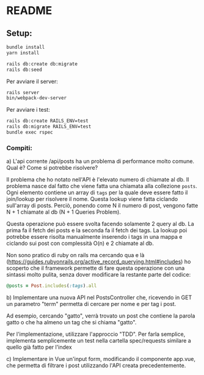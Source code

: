 # README

## Setup:

```bash
bundle install
yarn install

rails db:create db:migrate
rails db:seed
```

Per avviare il server:
```bash
rails server
bin/webpack-dev-server
```

Per avviare i test:

```bash
rails db:create RAILS_ENV=test
rails db:migrate RAILS_ENV=test
bundle exec rspec
```

### Compiti:

a) L'api corrente /api/posts ha un problema di performance molto comune. Qual è? Come si potrebbe risolvere?

Il problema che ho notato nell'API è l'elevato numero di chiamate al db. Il problema nasce dal fatto che viene fatta una chiamata alla collezione `posts`. Ogni elemento contiene un array di `tags` per la quale deve essere fatto il join/lookup per risolvere il nome.
Questa lookup viene fatta ciclando sull'array di posts. Perciò, ponendo come N il numero di post, vengono fatte N + 1 chiamate al db (N + 1 Queries Problem).

Questa operazione può essere svolta facendo solamente 2 query al db. La prima fa il fetch dei posts e la seconda fa il fetch dei tags.
La lookup poi potrebbe essere risolta manualmente inserendo i tags in una mappa e ciclando sui post con complessità O(n) e 2 chiamate al db.

Non sono pratico di ruby on rails ma cercando qua e là (https://guides.rubyonrails.org/active_record_querying.html#includes) ho scoperto che il framework permette di fare questa operazione con una sintassi molto pulita, senza dover modificare la restante parte del codice:
```ruby
@posts = Post.includes(:tags).all
```

b) Implementare una nuova API nel PostsController che, ricevendo in GET un parametro "term" permetta di cercare per nome e per tag i post.

Ad esempio, cercando "gatto", verrà trovato un post che contiene la parola gatto o che ha almeno un tag che si chiama "gatto".

Per l'implementazione, utilizzare l'approccio "TDD". Per farla semplice, implementa semplicemente un test nella cartella spec/requests similare a quello già fatto per l'index

c) Implementare in Vue un'input form, modificando il componente app.vue, che permetta di filtrare i post utilizzando l'API creata precedentemente.

